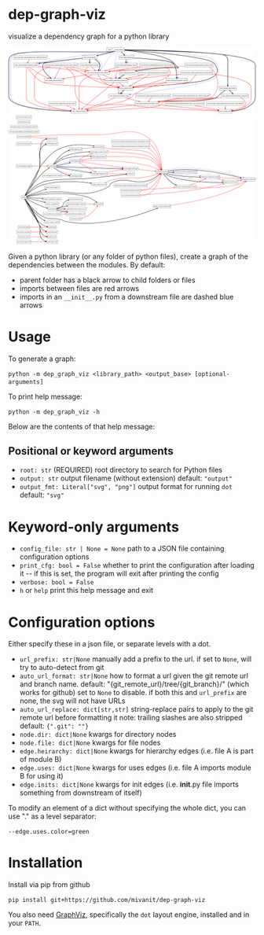 # dep-graph-viz

visualize a dependency graph for a python library

![](examples/maze-dataset.svg)
![](examples/muutils.svg)

Given a python library (or any folder of python files), create a graph of the dependencies between the modules. By default:

- parent folder has a black arrow to child folders or files
- imports between files are red arrows
- imports in an `__init__.py` from a downstream file are dashed blue arrows


# Usage

To generate a graph:
```
python -m dep_graph_viz <library_path> <output_base> [optional-arguments]
```

To print help message:
```
python -m dep_graph_viz -h
```

Below are the contents of that help message:

## Positional or keyword arguments
- `root: str` (REQUIRED)
	root directory to search for Python files
- `output: str`
	output filename (without extension)
	default: `"output"`
- `output_fmt: Literal["svg", "png"]`
	output format for running `dot`
	default: `"svg"`

# Keyword-only arguments
- `config_file: str | None = None`
	path to a JSON file containing configuration options
- `print_cfg: bool = False`
	whether to print the configuration after loading it -- if this is set, the program will exit after printing the config
- `verbose: bool = False`
- `h` or `help`
	print this help message and exit

# Configuration options
Either specify these in a json file, or separate levels with a dot.
- `url_prefix: str|None`
	manually add a prefix to the url. if set to `None`, will try to auto-detect from git
- `auto_url_format: str|None` 
	how to format a url given the git remote url and branch name.
	default: "{git_remote_url}/tree/{git_branch}/" (which works for github)
	set to `None` to disable. if both this and `url_prefix` are none, the svg will not have URLs
- `auto_url_replace: dict[str,str]`
	string-replace pairs to apply to the git remote url before formatting it
	note: trailing slashes are also stripped
	default: `{".git": ""}`
- `node.dir: dict|None` 
	kwargs for directory nodes
- `node.file: dict|None` 
	kwargs for file nodes
- `edge.heirarchy: dict|None` 
	kwargs for hierarchy edges (i.e. file A is part of module B)
- `edge.uses: dict|None` 
	kwargs for uses edges (i.e. file A imports module B for using it)
- `edge.inits: dict|None` 
	kwargs for init edges (i.e. __init__.py file imports something from downstream of itself)

To modify an element of a dict without specifying the whole dict, you can use "." as a level separator:
```
--edge.uses.color=green
```

# Installation

Install via pip from github
```
pip install git+https://github.com/mivanit/dep-graph-viz
```

You also need [GraphViz](https://graphviz.org), specifically the `dot` layout engine, installed and in your `PATH`.

